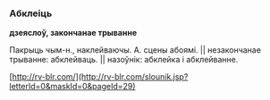 ### Абклеіць
**дзеяслоў, закончанае трыванне**

Пакрыць чым-н., наклейваючы. А. сцены абоямі. || незакончанае трыванне: абклейваць. || назоўнік: абклейка і абклейванне.

<a rel="author">[http://rv-blr.com/](http://rv-blr.com/slounik.jsp?letterId=0&maskId=0&pageId=29)</a>
